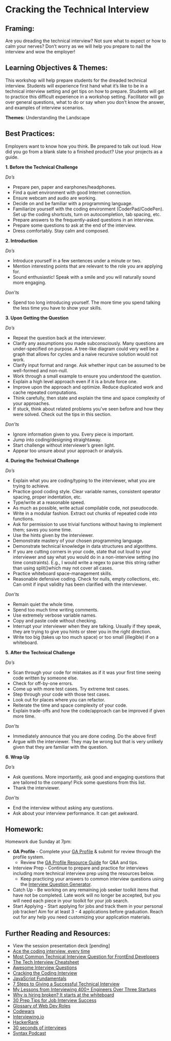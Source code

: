 # Cracking the Technical Interview    

## Framing: 

Are you dreading the technical interview?  Not sure what to expect or how to calm your nerves? Don’t worry as we will help you prepare to nail the interview and wow the employer!

## Learning Objectives & Themes: 

This workshop will help prepare students for the dreaded technical interview. Students will experience first hand what it’s like to be in a technical interview setting and get tips on how to prepare. Students will get to practice this difficult experience in a workshop setting. Facilitator will go over general questions, what to do or say when you don’t know the answer, and examples of interview scenarios. 

**Themes:** Understanding the Landscape

## Best Practices: 
Employers want to know how you think. Be prepared to talk out loud.  How did you go from a blank slate to a finished product? Use your projects as a guide. 

**1. Before the Technical Challenge**

*Do’s*
- Prepare pen, paper and earphones/headphones.
- Find a quiet environment with good Internet connection.
- Ensure webcam and audio are working. 
- Decide on and be familiar with a programming language.
- Familiarize yourself with the coding environment (CoderPad/CodePen). Set up the coding shortcuts, turn on autocompletion, tab spacing, etc.
- Prepare answers to the frequently-asked questions in an interview.
- Prepare some questions to ask at the end of the interview.
- Dress comfortably. 
Stay calm and composed.

**2. Introduction**

*Do’s*
- Introduce yourself in a few sentences under a minute or two.
- Mention interesting points that are relevant to the role you are applying for.
- Sound enthusiastic! Speak with a smile and you will naturally sound more engaging.

*Don’ts*
- Spend too long introducing yourself. The more time you spend talking the less time you have to show your skills.

**3. Upon Getting the Question**

*Do’s*
- Repeat the question back at the interviewer.
- Clarify any assumptions you made subconsciously. Many questions are under-specified on purpose. A tree-like diagram could very well be a graph that allows for cycles and a naive recursive solution would not work.
- Clarify input format and range. Ask whether input can be assumed to be well-formed and non-null.
- Work through a small example to ensure you understood the question.
- Explain a high level approach even if it is a brute force one.
- Improve upon the approach and optimize. Reduce duplicated work and cache repeated computations.
- Think carefully, then state and explain the time and space complexity of your approaches.
- If stuck, think about related problems you’ve seen before and how they were solved. Check out the tips in this section.

*Don’ts*
- Ignore information given to you. Every piece is important.
- Jump into coding/designing straightaway.
- Start challenge  without interviewer’s green light.
- Appear too unsure about your approach or analysis.

**4. During the Technical Challenge** 

*Do’s*
- Explain what you are coding/typing to the interviewer, what you are trying to achieve.
- Practice good coding style. Clear variable names, consistent operator spacing, proper indentation, etc.
- Type/write at a reasonable speed.
- As much as possible, write actual compilable code, not pseudocode.
- Write in a modular fashion. Extract out chunks of repeated code into functions.
- Ask for permission to use trivial functions without having to implement them; saves you some time.
- Use the hints given by the interviewer.
- Demonstrate mastery of your chosen programming language.
- Demonstrate technical knowledge in data structures and algorithms.
- If you are cutting corners in your code, state that out loud to your interviewer and say what you would do in a non-interview setting (no time constraints). E.g., I would write a regex to parse this string rather than using split()which may not cover all cases.
- Practice whiteboard space-management skills.
- Reasonable defensive coding. Check for nulls, empty collections, etc. Can omit if input validity has been clarified with the interviewer.

*Don’ts*
- Remain quiet the whole time.
- Spend too much time writing comments.
- Use extremely verbose variable names.
- Copy and paste code without checking.
- Interrupt your interviewer when they are talking. Usually if they speak, they are trying to give you hints or steer you in the right direction.
- Write too big (takes up too much space) or too small (illegible) if on a whiteboard.

**5. After the Technical Challenge**

*Do’s*
- Scan through your code for mistakes as if it was your first time seeing code written by someone else.
- Check for off-by-one errors.
- Come up with more test cases. Try extreme test cases.
- Step through your code with those test cases.
- Look out for places where you can refactor.
- Reiterate the time and space complexity of your code.
- Explain trade-offs and how the code/approach can be improved if given more time.

*Don’ts*
- Immediately announce that you are done coding. Do the above first!
- Argue with the interviewer. They may be wrong but that is very unlikely given that they are familiar with the question.

**6. Wrap Up**

*Do’s*
- Ask questions. More importantly, ask good and engaging questions that are tailored to the company! Pick some questions from this list.
- Thank the interviewer.

*Don’ts*
- End the interview without asking any questions.
- Ask about your interview performance. It can get awkward.

## Homework: 
Homework due Sunday at 7pm:
- **GA Profile** - Complete your [GA Profile](https://profiles.generalassemb.ly/profiles/new) & submit for review through the profile system.
  - Review the [GA Profile Resource Guide](https://docs.google.com/document/d/1xdfwDtk_2ds5NaPzQxxlcPa0tjvTa52WNrOAPeqTtdE/edit?usp=sharing) for Q&A and tips. 
- Interview Prep - Continue to prepare and practice for interviews including more technical interview prep using the resources below. 
  - Keep practicing your answers to common interview questions using the [Interview Question Generator](https://www.interviewquestiongenerator.com/en-US/).
- Catch Up - Be working on any remaining job seeker toolkit items that have not be completed. Late work will no longer be accepted, but you will need each piece in your toolkit for your job search. 
- Start Applying - Start applying for jobs and track them in your personal job tracker! Aim for at least 3 - 4 applications before graduation. Reach out for any help you need customizing your application materials. 

## Further Reading and Resources: 
- View the session presentation deck [pending]
- [Ace the coding interview, every time](https://www.linkedin.com/pulse/20141120061048-6976444-ace-the-coding-interview-every-time/?trk=hp-feed-article-title-like)
- [Most Common Technical Interview Question for FrontEnd Developers](https://www.frontendjournal.com/most-common-technical-interview-question-for-frontend-developers/)
- [The Tech Interview Cheatsheet](https://hackernoon.com/the-tech-interview-cheatsheet-8e28d94f5f04)
- [Awesome Interview Questions](https://github.com/MaximAbramchuck/awesome-interview-questions)
- [Cracking the Coding Interview](https://drive.google.com/file/d/0B0cuNYi34jyuQnRIZGw1Tk43OGs/view)
- [JavaScript Fundamentals](https://github.com/gmac/professional-javascript/blob/master/01_fundamentals/intro_to_javascript.md)
- [7 Steps to Giving a Successful Technical Interview](https://www.linkedin.com/pulse/7-steps-giving-successful-technical-interview-kevin-ferguson/)
- [My Lessons from Interviewing 400+ Engineers Over Three Startups](https://firstround.com/review/my-lessons-from-interviewing-400-engineers-over-three-startups/)
- [Why is hiring broken? It starts at the whiteboard](https://medium.freecodecamp.org/why-is-hiring-broken-it-starts-at-the-whiteboard-34b088e5a5db)
- [ 30 Prep Tips for Job Interview Success](https://www.themuse.com/advice/the-ultimate-interview-guide-30-prep-tips-for-job-interview-success)
- [Glossary of Web Dev Roles](https://docs.google.com/document/d/1lpbFg43JhWi4ql6DZmdVL_vwSK7bhGg4NymFwjl70rM/edit#)
- [Codewars](https://www.codewars.com/)
- [Interviewing.io](https://interviewing.io/)
- [HackerRank](https://www.hackerrank.com)
- [30 seconds of interviews](https://30secondsofinterviews.org/)
- [Syntax Podcast](https://syntax.fm/)

